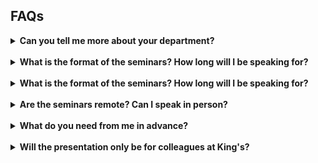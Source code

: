 ## FAQs

<details>
  
  <summary><b>Can you tell me more about your department?</b></summary>
  
  <br />
  
  The Department of Population Health Sciences is at the forefront of research into population health and primary care, social sciences and policy, epidemiology, informatics, statistics and health economics. 
  Based at King’s College London’s Guy’s and Denmark hill campuses, the department comprises over 160 academics working with large datasets to better understand chronic conditions such as stroke, working to highlight and address inequalities in access to treatment, and working to evaluate therapies and different models of care. 
  More details about the department can be found <a href="https://www.kcl.ac.uk/slcps/our-departments/population-health-sciences">here</a>.   

</details>

<br />

<details>
  
  <summary><b>What is the format of the seminars? How long will I be speaking for?</b></summary>
  
  <br />
  
  Our seminars are one-hour long and are held every Wednesday at 3pm in the Autumn and Spring academic terms. 
  After a short introduction from the session chair, speakers usually present for around 40 minutes, but speaking for a shorter period is also fine. 
  Following your presentation, the chair will host a Q&A for you, where staff from our department will be able to ask questions about (and hopefully provide useful input on!) your work.    

</details>

<br />

<details>
  
  <summary><b>What is the format of the seminars? How long will I be speaking for?</b></summary>
  
  <br />
  
  To make the session as accessible to everyone as possible, our seminars are remote by default. 
  Details about how to join the Teams call will be sent to you in advance of the day. 
  We ask that you join the session at 2.55 if possible, to give you a chance to check your audio and microphone. 
  If you do not feel that your remote setup is suitable to give a presentation, we can arrange for the presentation to be given at King’s. 
  Please let us know if this is the case.    

</details>

<br />

<details>
  
  <summary><b>Are the seminars remote? Can I speak in person?</b></summary>
  
  <br />
  
  To make the session as accessible to everyone as possible, our seminars are remote by default. 
  Details about how to join the Teams call will be sent to you in advance of the day. 
  We ask that you join the session at 2.55 if possible, to give you a chance to check your audio and microphone. 
  If you do not feel that your remote setup is suitable to give a presentation, we can arrange for the presentation to be given at King’s. 
  Please let us know if this is the case.    

</details>

<br />

<details>
  
  <summary><b>What do you need from me in advance?</b></summary>
  
  <br />
  
  We don’t require your slides in advance or anything like that, but a title for your talk, a short biography, and confirmation as to whether you are happy for your talk to be recorded or not, so it can be shared with colleagues who cannot join, would be great.   

</details>

<br />

<details>
  
  <summary><b>Will the presentation only be for colleagues at King's?</b></summary>
  
  <br />
  
  Most of our core audience attend from KCL, but we often welcome external individuals into our seminar audience too.    

</details>

